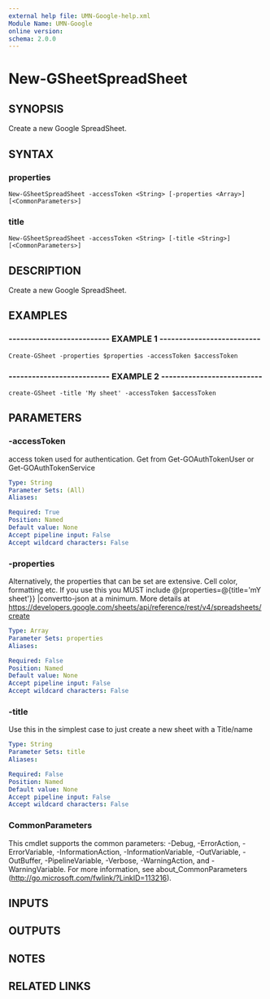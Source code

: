 ```yaml
---
external help file: UMN-Google-help.xml
Module Name: UMN-Google
online version: 
schema: 2.0.0
---
```


# New-GSheetSpreadSheet

## SYNOPSIS
Create a new Google SpreadSheet.

## SYNTAX

### properties
```
New-GSheetSpreadSheet -accessToken <String> [-properties <Array>] [<CommonParameters>]
```

### title
```
New-GSheetSpreadSheet -accessToken <String> [-title <String>] [<CommonParameters>]
```

## DESCRIPTION
Create a new Google SpreadSheet.

## EXAMPLES

### -------------------------- EXAMPLE 1 --------------------------
```
Create-GSheet -properties $properties -accessToken $accessToken
```

### -------------------------- EXAMPLE 2 --------------------------
```
create-GSheet -title 'My sheet' -accessToken $accessToken
```

## PARAMETERS

### -accessToken
access token used for authentication. 
Get from Get-GOAuthTokenUser or Get-GOAuthTokenService

```yaml
Type: String
Parameter Sets: (All)
Aliases: 

Required: True
Position: Named
Default value: None
Accept pipeline input: False
Accept wildcard characters: False
```

### -properties
Alternatively, the properties that can be set are extensive.
Cell color, formatting etc. 
If you use this you MUST include @{properties=@{title='mY sheet'}} |convertto-json
at a minimum. 
More details at https://developers.google.com/sheets/api/reference/rest/v4/spreadsheets/create

```yaml
Type: Array
Parameter Sets: properties
Aliases: 

Required: False
Position: Named
Default value: None
Accept pipeline input: False
Accept wildcard characters: False
```

### -title
Use this in the simplest case to just create a new sheet with a Title/name

```yaml
Type: String
Parameter Sets: title
Aliases: 

Required: False
Position: Named
Default value: None
Accept pipeline input: False
Accept wildcard characters: False
```

### CommonParameters
This cmdlet supports the common parameters: -Debug, -ErrorAction, -ErrorVariable, -InformationAction, -InformationVariable, -OutVariable, -OutBuffer, -PipelineVariable, -Verbose, -WarningAction, and -WarningVariable. For more information, see about_CommonParameters (http://go.microsoft.com/fwlink/?LinkID=113216).

## INPUTS

## OUTPUTS

## NOTES

## RELATED LINKS

